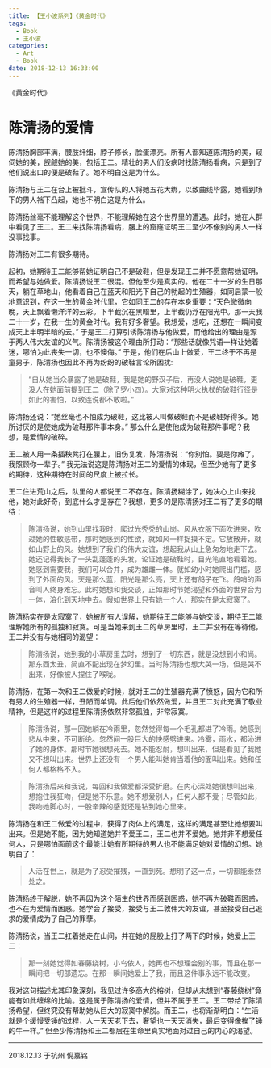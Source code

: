 ```yaml
---
title: 【王小波系列】《黄金时代》
tags:
  - Book
  - 王小波
categories:
  - Art
  - Book
date: 2018-12-13 16:33:00
---
```


《黄金时代》
<!-- more -->


# 陈清扬的爱情

陈清扬胸部丰满，腰肢纤细，脖子修长，脸蛋漂亮。所有人都知道陈清扬的美，窥伺她的美，觊觎她的美，包括王二。精壮的男人们没病时找陈清扬看病，只是到了他们说出口的便是破鞋了。她不明白这是为什么。

陈清扬与王二在台上被批斗，宣传队的人将她五花大绑，以致曲线毕露，她看到场下的男人裆下凸起，她也不明白这是为什么。

陈清扬丝毫不能理解这个世界，不能理解她在这个世界里的遭遇。此时，她在人群中看见了王二。王二来找陈清扬看病，腰上的窟窿证明王二至少不像别的男人一样没事找事。

陈清扬对王二有很多期待。

起初，她期待王二能够帮她证明自己不是破鞋，但是发现王二并不愿意帮她证明，而希望与她做爱。陈清扬说王二很混。但他至少是真实的。他在二十一岁的生日那天，躺在草地山，他看着自己在蓝天和阳光下自己的勃起的生殖器，如同启蒙一般地意识到，在这一生的黄金时代里，它如同王二的存在本身重要：“天色微微向晚，天上飘着懒洋洋的云彩。下半截沉在黑暗里，上半截仍浮在阳光中。那一天我二十一岁，在我一生的黄金时代。我有好多奢望。我想爱，想吃，还想在一瞬间变成天上半明半暗的云。” 于是王二打算引诱陈清扬与他做爱，而他给出的理由是源于两人伟大友谊的义气。陈清扬被这个理由所打动：“那些话就像咒语一样让她着迷，哪怕为此丧失一切，也不懊侮。” 于是，他们在后山上做爱，王二终于不再是童男子，陈清扬也因此不再为纷纷的破鞋言论所困扰:

>“自从她当众暴露了她是破鞋，我是她的野汉子后，再没人说她是破鞋，更没人在她面前提到王二（除了罗小四）。大家对这种明火执杖的破鞋行径是如此的害怕，以致连说都不敢啦。”

陈清扬还说：“她丝毫也不怕成为破鞋，这比被人叫做破鞋而不是破鞋好得多。她所讨厌的是使她成为破鞋那件事本身。” 那么什么是使他成为破鞋那件事呢？我想，是爱情的破碎。

王二被人用一条插秧凳打在腰上，旧伤复发，陈清扬说：“你别怕。要是你瘫了，我照顾你一辈子。” 我无法说这是陈清扬对王二的爱情的体现，但至少她有了更多的期待，这种期待在时间的尺度上被拉长。

王二住进荒山之后，队里的人都说王二不存在。陈清扬糊涂了，她决心上山来找他，她对此好奇，到底什么才是存在？我想，更多的是陈清扬对王二有了更多的期待：

>陈清扬说，她到山里找我时，爬过光秃秃的山岗。风从衣服下面吹进来，吹过她的性敏感带，那时她感到的性欲，就如风一样捉摸不定。它放散开，就如山野上的风。她想到了我们的伟大友谊，想起我从山上急匆匆地走下去。她还记得我长了一头乱蓬蓬的头发，论证她是破鞋时，目光笔直地看着她。她感到需要我，我们可以合并，成为雄雌一体。就如幼小时她爬出门槛，感到了外面的风。天是那么蓝，阳光是那么亮，天上还有鸽子在飞。鸽哨的声音叫人终身难忘。此时她想和我交谈，正如那时节她渴望和外面的世界合为一体，溶化到天地中去。假如世界上只有她一个人，那实在是太寂寞了。

陈清扬实在是太寂寞了，她被所有人误解，她期待王二能够与她交谈，期待王二能理解她所有的孤独和寂寞。可是当她来到王二的草房里时，王二并没有在等待他，王二并没有与她相同的渴望：

>陈清扬说，她到我的小草房里去时，想到了一切东西，就是没想到小和尚。那东西太丑，简直不配出现在梦幻里。当时陈清扬也想大哭一场，但是哭不出来，好像被人捏住了喉咙。

陈清扬，在第一次和王二做爱的时候，就对王二的生殖器充满了愤怒，因为它和所有男人的生殖器一样，丑陋而单调。此后他们依然做爱，并且王二对此充满了敬业精神，但是这样的过程里陈清扬依然非常孤独，非常寂寞。

>陈清扬说，那一回她躺在冷雨里，忽然觉得每一个毛孔都进了冷雨。她感到悲从中来，不可断绝。忽然间一股巨大的快感劈进来。冷雾，雨水，都沁进了她的身体。那时节她很想死去。她不能忍耐，想叫出来，但是看见了我她又不想叫出来。世界上还没有一个男人能叫她肯当着他的面叫出来。她和任何人都格格不入。

>陈清扬后来和我说，每回和我做爱都深受折磨。在内心深处她很想叫出来，想抱住我狂吻，但是她不乐意。她不想爱别人，任何人都不爱；尽管如此，我吻她脚心时，一股辛辣的感觉还是钻到她心里来。

陈清扬在和王二做爱的过程中，获得了肉体上的满足，这样的满足甚至让她想要叫出来。但是她不能，因为她知道她并不爱王二，王二也并不爱她。她并非不想爱任何人，只是哪怕面前这个最能让她有所期待的男人也不能满足她对爱情的幻想。她明白了：

>人活在世上，就是为了忍受摧残，一直到死。想明了这一点，一切都能泰然处之。

陈清扬终于解脱，她不再因为这个陌生的世界而感到困惑，她不再为破鞋而困惑，也不在为爱情而困惑。她学会了接受，接受与王二敦伟大的友谊，甚至接受自己追求的爱情成为了自己的罪孽。

陈清扬说，当王二扛着她走在山间，并在她的屁股上打了两下的时候，她爱上王二：

>那一刻她觉得如春藤绕树，小鸟依人，她再也不想理会别的事，而且在那一瞬间把一切部遗忘。在那一瞬间她爱上了我，而且这件事永远不能改变。

我对这句描述尤其印象深刻，我见过许多高大的榕树，但却从未想到“春藤绕树”竟能有如此缠绵的比喻。这是属于陈清扬的爱情，但并不属于王二。王二带给了陈清扬希望，但终究没有帮助她从巨大的寂寞中解脱。而王二，也将渐渐明白：“生活就是个缓慢受锤的过程，人一天天老下去，奢望也一天天消失，最后变得像挨了锤的牛一样。” 但至少陈清扬和王二都层在生命里真实地面对过自己的内心的渴望。





***






2018.12.13 于杭州
倪嘉铭











